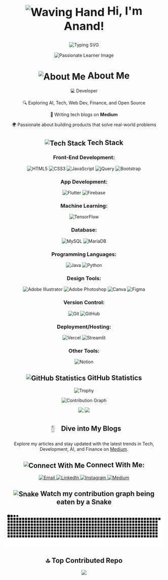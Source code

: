 <div align="center">
  <h2 style="font-size: 36px; font-weight: bold;"><img src="https://camo.githubusercontent.com/d552948e7884c41fde2d32b9221d79f0df2076c7d824aaab954ca93f53d95884/68747470733a2f2f6d656469612e67697068792e636f6d2f6d656469612f6876524a434c467a6361737252346961377a2f67697068792e676966" alt="Waving Hand" style="width: 40px; height: 40px; vertical-align: middle;"> Hi, I'm Anand! </h2>
  <p align="center">
  <img src="https://readme-typing-svg.herokuapp.com?font=Fira+Code&weight=500&size=30&pause=1000&color=000000&center=true&vCenter=true&width=600&lines=Developer+%F0%9F%8C%90;Tech+%26+Finance+Enthusiast+%F0%9F%92%BB%20%F0%9F%92%B0;Passionate+Learner+%F0%9F%9A%80;Writer+%F0%9F%93%9A" alt="Typing SVG" />
</p>
<p align="center">
  <img align="center" alt="Passionate Learner Image" width="400" src="https://user-images.githubusercontent.com/74038190/212749447-bfb7e725-6987-49d9-ae85-2015e3e7cc41.gif">
</p>

  <h1><img src="https://media3.giphy.com/media/v1.Y2lkPTc5MGI3NjExYW5mYWptZDZ3bjJ0bzJ5ZWk5czljY2ZpOXlxZmIzemV6Y3UxMGRicyZlcD12MV9pbnRlcm5hbF9naWZfYnlfaWQmY3Q9Zw/LmHizjn9igwwa19cIC/giphy.gif" alt="About Me" style="width: 40px; height: 40px; vertical-align: middle;"> About Me</h1>

  <p>💻 Developer</p>
  <p>🔍 Exploring AI, Tech, Web Dev, Finance, and Open Source</p>
  <p>📖 Writing tech blogs on <strong>Medium</strong></p>
  <p>🌍 Passionate about building products that solve real-world problems</p>

  <h2><img src="https://user-images.githubusercontent.com/74038190/212284087-bbe7e430-757e-4901-90bf-4cd2ce3e1852.gif" alt="Tech Stack" style="width: 40px; height: 40px; vertical-align: middle;"> Tech Stack</h2>

 <h3>Front-End Development:</h3>
<p>
  <img src="https://img.shields.io/badge/html5-%23000000.svg?style=for-the-badge&logo=html5&logoColor=white" alt="HTML5"/>
  <img src="https://img.shields.io/badge/css3-%23000000.svg?style=for-the-badge&logo=css3&logoColor=white" alt="CSS3"/>
  <img src="https://img.shields.io/badge/javascript-%23000000.svg?style=for-the-badge&logo=javascript&logoColor=white" alt="JavaScript"/>
  <img src="https://img.shields.io/badge/jquery-%23000000.svg?style=for-the-badge&logo=jquery&logoColor=white" alt="jQuery"/>
  <img src="https://img.shields.io/badge/bootstrap-%23000000.svg?style=for-the-badge&logo=bootstrap&logoColor=white" alt="Bootstrap"/>
</p>

<h3>App Development:</h3>
<p>
  <img src="https://img.shields.io/badge/Flutter-%23000000.svg?style=for-the-badge&logo=Flutter&logoColor=white" alt="Flutter"/>
  <img src="https://img.shields.io/badge/firebase-%23000000.svg?style=for-the-badge&logo=firebase&logoColor=white" alt="Firebase"/>
</p>

<h3>Machine Learning:</h3>
<p>
  <img src="https://img.shields.io/badge/TensorFlow-%23000000.svg?style=for-the-badge&logo=TensorFlow&logoColor=white" alt="TensorFlow"/>
</p>

<h3>Database:</h3>
<p>
  <img src="https://img.shields.io/badge/mysql-%23000000.svg?style=for-the-badge&logo=mysql&logoColor=white" alt="MySQL"/>
  <img src="https://img.shields.io/badge/MariaDB-%23000000.svg?style=for-the-badge&logo=mariadb&logoColor=white" alt="MariaDB"/>
</p>

<h3>Programming Languages:</h3>
<p>
  <img src="https://img.shields.io/badge/java-%23000000.svg?style=for-the-badge&logo=openjdk&logoColor=white" alt="Java"/>
  <img src="https://img.shields.io/badge/python-%23000000.svg?style=for-the-badge&logo=python&logoColor=white" alt="Python"/>
</p>

<h3>Design Tools:</h3>
<p>
  <img src="https://img.shields.io/badge/adobe%20illustrator-%23000000.svg?style=for-the-badge&logo=adobe%20illustrator&logoColor=white" alt="Adobe Illustrator"/>
  <img src="https://img.shields.io/badge/adobe%20photoshop-%23000000.svg?style=for-the-badge&logo=adobe%20photoshop&logoColor=white" alt="Adobe Photoshop"/>
  <img src="https://img.shields.io/badge/Canva-%23000000.svg?style=for-the-badge&logo=Canva&logoColor=white" alt="Canva"/>
  <img src="https://img.shields.io/badge/figma-%23000000.svg?style=for-the-badge&logo=figma&logoColor=white" alt="Figma"/>
</p>

<h3>Version Control:</h3>
<p>
  <img src="https://img.shields.io/badge/git-%23000000.svg?style=for-the-badge&logo=git&logoColor=white" alt="Git"/>
  <img src="https://img.shields.io/badge/github-%23000000.svg?style=for-the-badge&logo=github&logoColor=white" alt="GitHub"/>
</p>

<h3>Deployment/Hosting:</h3>
<p>
  <img src="https://img.shields.io/badge/vercel-%23000000.svg?style=for-the-badge&logo=vercel&logoColor=white" alt="Vercel"/>
  <img src="https://img.shields.io/badge/Streamlit-%23000000.svg?style=for-the-badge&logo=Streamlit&logoColor=white" alt="Streamlit"/>
</p>

<h3>Other Tools:</h3>
<p>
  <img src="https://img.shields.io/badge/Notion-%23000000.svg?style=for-the-badge&logo=notion&logoColor=white" alt="Notion"/>
</p>


  <h2><img src="https://camo.githubusercontent.com/e0f09ec381a73c5acb9797a4f61d1d55c696c4ce7f8f1ad780e8bf7bf76bea5a/68747470733a2f2f696d616765732e73717561726573706163652d63646e2e636f6d2f636f6e74656e742f76312f3561633737646631656531373539346466333863306431372f313533333636303237373030342d335056434d535a555558455735545957334e474a2f646174612e676966" alt="GitHub Statistics" style="width: 40px; height: 40px; vertical-align: middle;"> GitHub Statistics</h2>
  
 <p align="center">
    <img src="https://github-profile-trophy.vercel.app/?username=anandsundaramoorthysa&theme=black&no-frame=true&row=1&&margin-w=30&no-bg=true" alt="Trophy" />
</p>

<p align="center">
    <img src="https://github-readme-activity-graph.vercel.app/graph?username=anandsundaramoorthysa&theme=dark&hide_border=true&bg_color=000000&color=FFFFFF&line=FFFFFF&point=FFFFFF" alt="Contribution Graph" />
</p>

<div align="center">
    <img height="180em" src="https://github-readme-stats.vercel.app/api?username=anandsundaramoorthysa&show_icons=true&theme=dark&include_all_commits=true&count_private=true&bg_color=000000&text_color=FFFFFF&icon_color=FFFFFF"/>
    <img height="180em" src="https://github-readme-stats.vercel.app/api/top-langs/?username=anandsundaramoorthysa&layout=compact&langs_count=8&theme=dark&bg_color=000000&text_color=FFFFFF"/>
</div>
  <h2><img src="https://raw.githubusercontent.com/anandsundaramoorthysa/anandsundaramoorthysa/main/book.gif" alt="Blog" style="width: 40px; height: 40px; vertical-align: middle;"> Dive into My Blogs</h2>
  <p>Explore my articles and stay updated with the latest trends in Tech, Development, AI, and Finance on <a href="https://medium.com/@anandsundaramoorthysa" target="_blank">Medium</a>.</p>

  <h2><img src="https://raw.githubusercontent.com/LiftingOthers/LiftingOthers/main/connect.gif" alt="Connect With Me" style="width: 40px; height: 40px; vertical-align: middle;"> Connect With Me:</h2>
  <p align="center">
    <a href="mailto:sanand03072005@gmail.com">
      <img src="https://img.shields.io/badge/Email-%23000000.svg?style=for-the-badge&logo=gmail&logoColor=white" alt="Email"/>
    </a>
    <a href="https://www.linkedin.com/in/anandsundaramoorthysa/">
      <img src="https://img.shields.io/badge/LinkedIn-%23000000.svg?style=for-the-badge&logo=linkedin&logoColor=white" alt="LinkedIn"/>
    </a>
    <a href="https://www.instagram.com/anandsundaramoorthysa/">
      <img src="https://img.shields.io/badge/Instagram-%23000000.svg?style=for-the-badge&logo=instagram&logoColor=white" alt="Instagram"/>
    </a>
    <a href="https://medium.com/@anandsundaramoorthysa">
      <img src="https://img.shields.io/badge/Medium-%23000000.svg?style=for-the-badge&logo=medium&logoColor=white" alt="Medium"/>
    </a>
  </p>
<h2><img src="https://camo.githubusercontent.com/7e397834c7b9bec6a25c6200e7552f4556aa7dad895b351f8ba7af091b921bb8/68747470733a2f2f63646e2e6a6f79706978656c732e636f6d2f70726f64756374732f70726576696577732f4f364437424d47385232444d4d4e43344c4c5a482f333039335f486a67455372636b644755377a597854415965584b65476431376162547542532e676966" alt="Snake" style="width: 40px; height: 40px; vertical-align: middle;"> Watch my contribution graph being eaten by a Snake</h2>

![Watch my contribution graph being eaten by a Snake!](https://raw.githubusercontent.com/anandsundaramoorthysa/anandsundaramoorthysa/main/snake.svg)

<h2>🔝 Top Contributed Repo</h2>

 <img height="280em" src="https://github-contributor-stats.vercel.app/api?username=anandsundaramoorthysa&limit=6&theme=dark&combine_all_yearly_contributions=true"/>
</div>
